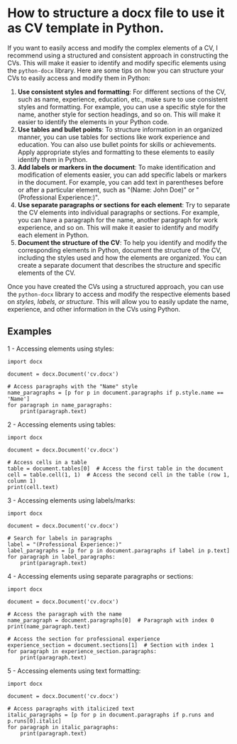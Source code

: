 # How to structure a docx file to use it as CV template in Python.

If you want to easily access and modify the complex elements of a CV, I recommend using a structured and consistent approach in constructing the CVs. This will make it easier to identify and modify specific elements using the `python-docx` library.
Here are some tips on how you can structure your CVs to easily access and modify them in Python:
1. **Use consistent styles and formatting**: For different sections of the CV, such as name, experience, education, etc., make sure to use consistent styles and formatting. For example, you can use a specific style for the name, another style for section headings, and so on. This will make it easier to identify the elements in your Python code.
2. **Use tables and bullet points**: To structure information in an organized manner, you can use tables for sections like work experience and education. You can also use bullet points for skills or achievements. Apply appropriate styles and formatting to these elements to easily identify them in Python.
3. **Add labels or markers in the document**: To make identification and modification of elements easier, you can add specific labels or markers in the document. For example, you can add text in parentheses before or after a particular element, such as "(Name: John Doe)" or "(Professional Experience:)".
4. **Use separate paragraphs or sections for each element**: Try to separate the CV elements into individual paragraphs or sections. For example, you can have a paragraph for the name, another paragraph for work experience, and so on. This will make it easier to identify and modify each element in Python.
5. **Document the structure of the CV**: To help you identify and modify the corresponding elements in Python, document the structure of the CV, including the styles used and how the elements are organized. You can create a separate document that describes the structure and specific elements of the CV.

Once you have created the CVs using a structured approach, you can use the `python-docx` library to access and modify the respective elements based on *styles, labels, or structure*. This will allow you to easily update the name, experience, and other information in the CVs using Python.

## Examples

1 - Accessing elements using styles:
```
import docx

document = docx.Document('cv.docx')

# Access paragraphs with the "Name" style
name_paragraphs = [p for p in document.paragraphs if p.style.name == 'Name']
for paragraph in name_paragraphs:
    print(paragraph.text)
```

2 - Accessing elements using tables:
```
import docx

document = docx.Document('cv.docx')

# Access cells in a table
table = document.tables[0]  # Access the first table in the document
cell = table.cell(1, 1)  # Access the second cell in the table (row 1, column 1)
print(cell.text)
```

3 - Accessing elements using labels/marks:
```
import docx

document = docx.Document('cv.docx')

# Search for labels in paragraphs
label = "(Professional Experience:)"
label_paragraphs = [p for p in document.paragraphs if label in p.text]
for paragraph in label_paragraphs:
    print(paragraph.text)
```

4 - Accessing elements using separate paragraphs or sections:
```
import docx

document = docx.Document('cv.docx')

# Access the paragraph with the name
name_paragraph = document.paragraphs[0]  # Paragraph with index 0
print(name_paragraph.text)

# Access the section for professional experience
experience_section = document.sections[1]  # Section with index 1
for paragraph in experience_section.paragraphs:
    print(paragraph.text)
```

5 - Accessing elements using text formatting:
```
import docx

document = docx.Document('cv.docx')

# Access paragraphs with italicized text
italic_paragraphs = [p for p in document.paragraphs if p.runs and p.runs[0].italic]
for paragraph in italic_paragraphs:
    print(paragraph.text)
```